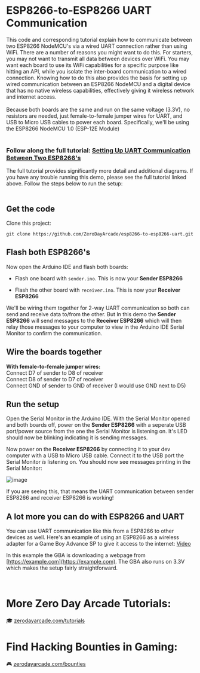 # ESP8266-to-ESP8266 UART Communication
This code and corresponding tutorial explain how to communicate between two ESP8266 NodeMCU's via a wired UART connection rather than using WiFi. There are a number of reasons you might want to do this. For starters, you may not want to transmit all data between devices over WiFi. You may want each board to use its WiFi capabilities for a specific purpose like hitting an API, while you isolate the inter-board communication to a wired connection. Knowing how to do this also provides the basis for setting up wired communication between an ESP8266 NodeMCU and a digital device that has no native wireless capabilities, effectively giving it wireless network and internet access. 
<br/><br/>
Because both boards are the same and run on the same voltage (3.3V), no resistors are needed, just female-to-female jumper wires for UART, and USB to Micro USB cables to power each board. Specifically, we'll be using the ESP8266 NodeMCU 1.0 (ESP-12E Module)
<br/><br/>

### Follow along the full tutorial: [Setting Up UART Communication Between Two ESP8266's](https://zerodayarcade.com/tutorials/esp8266-to-esp8266-uart-communication)

The full tutorial provides significantly more detail and additional diagrams. If you have any trouble running this demo, please see the full tutorial linked above. Follow the steps below to run the setup:
<br/><br/>


## Get the code
Clone this project:
```
git clone https://github.com/ZeroDayArcade/esp8266-to-esp8266-uart.git
```

## Flash both ESP8266's
Now open the Arduino IDE and flash both boards:
- Flash one board with `sender.ino`. This is now your **Sender ESP8266**

- Flash the other board with `receiver.ino`. This is now your **Receiver ESP8266**

We'll be wiring them together for 2-way UART communication so both can send and receive data to/from the other. But In this demo the **Sender ESP8266** will send messages to the **Receiver ESP8266** which will then relay those messages to your computer to view in the Arduino IDE Serial Monitor to confirm the communication.

## Wire the boards together
**With female-to-female jumper wires:**  
Connect D7 of sender to D8 of receiver  
Connect D8 of sender to D7 of receiver  
Connect GND of sender to GND of receiver (I would use GND next to D5)  

## Run the setup
Open the Serial Monitor in the Arduino IDE. With the Serial Monitor opened and both boards off, power on the **Sender ESP8266** with a seperate USB port/power source from the one the Serial Monitor is listening on. It's LED should now be blinking indicating it is sending messages. 

Now power on the **Receiver ESP8266** by connecting it to your dev computer with a USB to Micro USB cable. Connect it to the USB port the Serial Monitor *is* listening on. You should now see messages printing in the Serial Monitor:

![image](https://github.com/ZeroDayArcade/esp8266-to-esp8266-uart/assets/141867962/5c972bc4-c9d2-4bf2-8926-0d1d73348659)


If you are seeing this, that means the UART communication between sender ESP8266 and receiver ESP8266 is working!
<br/>

## A lot more you can do with ESP8266 and UART
You can use UART communication like this from a ESP8266 to other devices as well. Here's an example of using an ESP8266 as a wireless adapter for a Game Boy Advance SP to give it access to the internet: [Video](https://youtu.be/_I2X50VyxGc)
<br/>

In this example the GBA is downloading a webpage from [https://example.com](https://example.com). The GBA also runs on 3.3V which makes the setup fairly straightforward.

<br/>

# More Zero Day Arcade Tutorials:
🎓  <a href="https://zerodayarcade.com/tutorials">zerodayarcade.com/tutorials</a> 

# Find Hacking Bounties in Gaming:
🎮  <a href="https://zerodayarcade.com/bounties">zerodayarcade.com/bounties</a>
